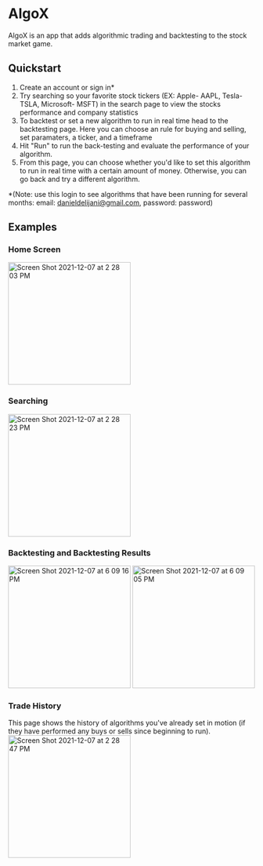 # AlgoX
AlgoX is an app that adds algorithmic trading and backtesting to the stock market game. 

## Quickstart
1. Create an account or sign in*
3. Try searching so your favorite stock tickers (EX: Apple- AAPL, Tesla- TSLA, Microsoft- MSFT) in the search page to view the stocks performance and company statistics
4. To backtest or set a new algorithm to run in real time head to the backtesting page. Here you can choose an rule for buying and selling, set paramaters, a ticker, and a timeframe 
5. Hit "Run" to run the back-testing and evaluate the performance of your algorithm. 
6. From this page, you can choose whether you'd like to set this algorithm to run in real time with a certain amount of money. Otherwise, you can go back and try a different algorithm. 

*(Note: use this login to see algorithms that have been running for several months: email: danieldelijani@gmail.com, password: password)

## Examples
### Home Screen

<img width="250" alt="Screen Shot 2021-12-07 at 2 28 03 PM" src="https://user-images.githubusercontent.com/63939307/145120068-825b1c98-624d-4abd-bd55-a3f987e0139b.png">

### Searching 

<img width="250" alt="Screen Shot 2021-12-07 at 2 28 23 PM" src="https://user-images.githubusercontent.com/63939307/145120281-fb500aec-6295-415d-bbe8-9ebf07e2ba40.png">

### Backtesting and Backtesting Results

<img width="250" alt="Screen Shot 2021-12-07 at 6 09 16 PM" src="https://user-images.githubusercontent.com/63939307/145120364-931e3438-018e-42c5-8326-bee8052d0260.png"> <img width="250" alt="Screen Shot 2021-12-07 at 6 09 05 PM" src="https://user-images.githubusercontent.com/63939307/145120410-135f6ef3-a7aa-45c3-8431-72a8d8920090.png">

### Trade History
This page shows the history of algorithms you've already set in motion (if they have performed any buys or sells since beginning to run).
<img width="250" alt="Screen Shot 2021-12-07 at 2 28 47 PM" src="https://user-images.githubusercontent.com/63939307/145120445-910a71a3-9d16-405e-97cc-303ea36898b6.png">

